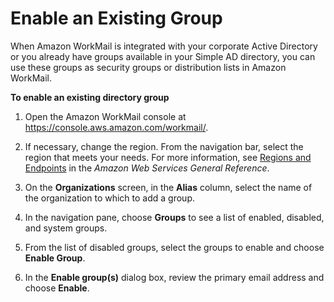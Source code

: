 # Enable an Existing Group<a name="enable_existing_group"></a>

When Amazon WorkMail is integrated with your corporate Active Directory or you already have groups available in your Simple AD directory, you can use these groups as security groups or distribution lists in Amazon WorkMail\.

**To enable an existing directory group**

1. Open the Amazon WorkMail console at [https://console\.aws\.amazon\.com/workmail/](https://console.aws.amazon.com/workmail/)\.

1. If necessary, change the region\. From the navigation bar, select the region that meets your needs\. For more information, see [Regions and Endpoints](http://docs.aws.amazon.com/general/latest/gr/index.html?rande.html) in the *Amazon Web Services General Reference*\.

1. On the **Organizations** screen, in the **Alias** column, select the name of the organization to which to add a group\.

1. In the navigation pane, choose **Groups** to see a list of enabled, disabled, and system groups\.

1. From the list of disabled groups, select the groups to enable and choose **Enable Group**\.

1. In the **Enable group\(s\)** dialog box, review the primary email address and choose **Enable**\.